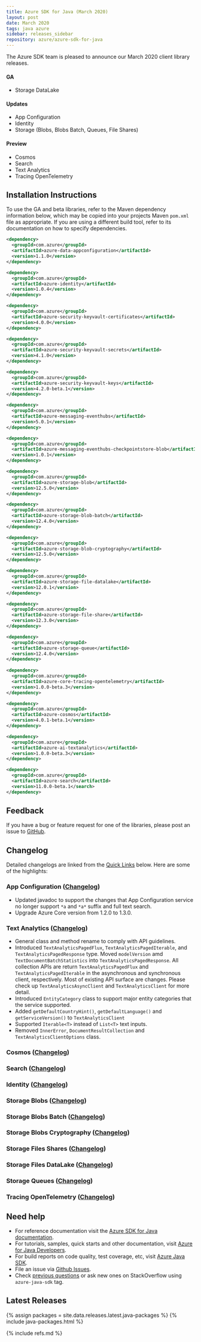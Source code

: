 ```yaml
---
title: Azure SDK for Java (March 2020)
layout: post
date: March 2020
tags: java azure
sidebar: releases_sidebar
repository: azure/azure-sdk-for-java
---
```


The Azure SDK team is pleased to announce our March 2020 client library releases.

#### GA

- Storage DataLake

#### Updates

- App Configuration
- Identity
- Storage (Blobs, Blobs Batch, Queues, File Shares)

#### Preview

- Cosmos
- Search
- Text Analytics
- Tracing OpenTelemetry

## Installation Instructions

To use the GA and beta libraries, refer to the Maven dependency information below, which may be copied into your projects Maven `pom.xml` file as appropriate. If you are using a different build tool, refer to its documentation on how to specify dependencies.

```xml
<dependency>
  <groupId>com.azure</groupId>
  <artifactId>azure-data-appconfiguration</artifactId>
  <version>1.1.0</version>
</dependency>

<dependency>
  <groupId>com.azure</groupId>
  <artifactId>azure-identity</artifactId>
  <version>1.0.4</version>
</dependency>

<dependency>
  <groupId>com.azure</groupId>
  <artifactId>azure-security-keyvault-certificates</artifactId>
  <version>4.0.0</version>
</dependency>

<dependency>
  <groupId>com.azure</groupId>
  <artifactId>azure-security-keyvault-secrets</artifactId>
  <version>4.1.0</version>
</dependency>

<dependency>
  <groupId>com.azure</groupId>
  <artifactId>azure-security-keyvault-keys</artifactId>
  <version>4.2.0-beta.1</version>
</dependency>

<dependency>
  <groupId>com.azure</groupId>
  <artifactId>azure-messaging-eventhubs</artifactId>
  <version>5.0.1</version>
</dependency>

<dependency>
  <groupId>com.azure</groupId>
  <artifactId>azure-messaging-eventhubs-checkpointstore-blob</artifactId>
  <version>1.0.1</version>
</dependency>

<dependency>
  <groupId>com.azure</groupId>
  <artifactId>azure-storage-blob</artifactId>
  <version>12.5.0</version>
</dependency>

<dependency>
  <groupId>com.azure</groupId>
  <artifactId>azure-storage-blob-batch</artifactId>
  <version>12.4.0</version>
</dependency>

<dependency>
  <groupId>com.azure</groupId>
  <artifactId>azure-storage-blob-cryptography</artifactId>
  <version>12.5.0</version>
</dependency>

<dependency>
  <groupId>com.azure</groupId>
  <artifactId>azure-storage-file-datalake</artifactId>
  <version>12.0.1</version>
</dependency>

<dependency>
  <groupId>com.azure</groupId>
  <artifactId>azure-storage-file-share</artifactId>
  <version>12.3.0</version>
</dependency>

<dependency>
  <groupId>com.azure</groupId>
  <artifactId>azure-storage-queue</artifactId>
  <version>12.4.0</version>
</dependency>
  
<dependency>
  <groupId>com.azure</groupId>
  <artifactId>azure-core-tracing-opentelemetry</artifactId>
  <version>1.0.0-beta.3</version>
</dependency>

<dependency>
  <groupId>com.azure</groupId>
  <artifactId>azure-cosmos</artifactId>
  <version>4.0.1-beta.1</version>
</dependency>

<dependency>
  <groupId>com.azure</groupId>
  <artifactId>azure-ai-textanalytics</artifactId>
  <version>1.0.0-beta.3</version>
</dependency>

<dependency>
  <groupId>com.azure</groupId>
  <artifactId>azure-search</artifactId>
  <version>11.0.0-beta.1</search>
</dependency>
```

## Feedback

If you have a bug or feature request for one of the libraries, please post an issue to [GitHub](https://github.com/azure/azure-sdk-for-java/issues).

## Changelog

Detailed changelogs are linked from the [Quick Links](#quick-links) below. Here are some of the highlights:

### App Configuration ([Changelog](https://github.com/Azure/azure-sdk-for-java/blob/azure-data-appconfiguration_1.1.0/sdk/appconfiguration/azure-data-appconfiguration/CHANGELOG.md))

- Updated javadoc to support the changes that App Configuration service no longer support `*a` and `*a*` suffix and full text search.
- Upgrade Azure Core version from 1.2.0 to 1.3.0.

### Text Analytics ([Changelog](https://github.com/Azure/azure-sdk-for-java/blob/azure-ai-textanalytics_1.0.0-beta.3/sdk/textanalytics/azure-ai-textanalytics/CHANGELOG.md))

- General class and method rename to comply with API guidelines.
- Introduced `TextAnalyticsPagedFlux`, `TextAnalyticsPagedIterable`, and `TextAnalyticsPagedResponse` type. Moved `modelVersion` amd `TextDocumentBatchStatistics` into `TextAnalyticsPagedResponse`. All collection APIs are return `TextAnalyticsPagedFlux` and `TextAnalyticsPagedIterable` in the asynchronous and synchronous client, respectively. Most of existing API surface are changes. Please check up `TextAnalyticsAsyncClient` and `TextAnalyticsClient` for more detail.
- Introduced `EntityCategory` class to support major entity categories that the service supported.
- Added `getDefaultCountryHint()`, `getDefaultLanguage()` and `getServiceVersion()` to `TextAnalyticsClient`
- Supported `Iterable<T>` instead of `List<T>` text inputs.
- Removed `InnerError`, `DocumentResultCollection` and `TextAnalyticsClientOptions` class.

### Cosmos ([Changelog](https://github.com/Azure/azure-sdk-for-java/blob/azure-cosmos_4.0.1-beta.1/sdk/cosmos/azure-cosmos/CHANGELOG.md))

### Search ([Changelog](https://github.com/Azure/azure-sdk-for-java/blob/azure-search_11.0.0-beta.1/sdk/search/azure-search/CHANGELOG.md))

### Identity ([Changelog](https://github.com/Azure/azure-sdk-for-java/blob/azure-identity_1.0.4/sdk/identity/azure-identity/CHANGELOG.md))

### Storage Blobs ([Changelog](https://github.com/Azure/azure-sdk-for-java/blob/azure-storage-blob_12.5.0/sdk/storage/azure-storage-blob/CHANGELOG.md))

### Storage Blobs Batch ([Changelog](https://github.com/Azure/azure-sdk-for-java/blob/azure-storage-blob-batch_12.4.0/sdk/storage/azure-storage-blob-batch/CHANGELOG.md))

### Storage Blobs Cryptography ([Changelog](https://github.com/Azure/azure-sdk-for-java/blob/azure-storage-blob-cryptography_12.5.0/sdk/storage/azure-storage-blob-cryptography/CHANGELOG.md))

### Storage Files Shares ([Changelog](https://github.com/Azure/azure-sdk-for-java/blob/azure-storage-file-share_12.3.0/sdk/storage/azure-storage-file-share/CHANGELOG.md))

### Storage Files DataLake ([Changelog](https://github.com/Azure/azure-sdk-for-java/blob/azure-storage-file-datalake_12.0.1/sdk/storage/azure-storage-file-datalake/CHANGELOG.md))

### Storage Queues ([Changelog](https://github.com/Azure/azure-sdk-for-java/blob/azure-storage-queue_12.4.0/sdk/storage/azure-storage-queue/CHANGELOG.md))

### Tracing OpenTelemetry ([Changelog](https://github.com/Azure/azure-sdk-for-java/blob/azure-core-tracing-opentelemetry_1.0.0-beta.3/sdk/core/azure-core-tracing-opentelemetry/CHANGELOG.md))

## Need help

- For reference documentation visit the [Azure SDK for Java documentation](https://azure.github.io/azure-sdk-for-java/).
- For tutorials, samples, quick starts and other documentation, visit [Azure for Java Developers](https://docs.microsoft.com/java/azure/).
- For build reports on code quality, test coverage, etc, visit [Azure Java SDK](https://azuresdkartifacts.blob.core.windows.net/azure-sdk-for-java/index.html).
- File an issue via [Github Issues](https://github.com/Azure/azure-sdk-for-java/issues/new/choose).
- Check [previous questions](https://stackoverflow.com/questions/tagged/azure-java-sdk) or ask new ones on StackOverflow using `azure-java-sdk` tag.

## Latest Releases

{% assign packages = site.data.releases.latest.java-packages %}
{% include java-packages.html %}

{% include refs.md %}
